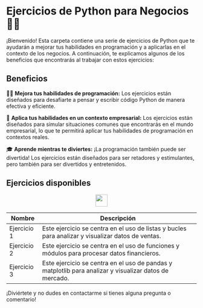 # Ejercicios de Python para Negocios 🐍💼

¡Bienvenido! Esta carpeta contiene una serie de ejercicios de Python que te ayudarán a mejorar tus habilidades en programación y a aplicarlas en el contexto de los negocios. A continuación, te explicamos algunos de los beneficios que encontrarás al trabajar con estos ejercicios:

## Beneficios

👨‍💻 **Mejora tus habilidades de programación:** Los ejercicios están diseñados para desafiarte a pensar y escribir código Python de manera efectiva y eficiente.

💼 **Aplica tus habilidades en un contexto empresarial:** Los ejercicios están diseñados para simular situaciones comunes que encontrarás en el mundo empresarial, lo que te permitirá aplicar tus habilidades de programación en contextos reales.

🎓 **Aprende mientras te diviertes:** ¡La programación también puede ser divertida! Los ejercicios están diseñados para ser retadores y estimulantes, pero también para ser divertidos y entretenidos.

## Ejercicios disponibles 
<p align="center">
  <img height="32" src="https://img.shields.io/badge/Python-%2314354C.svg?&style=for-the-badge&logo=python&logoColor=white"/>
</p>

| Nombre | Descripción |
| --- | --- |
| Ejercicio 1 | Este ejercicio se centra en el uso de listas y bucles para analizar y visualizar datos de ventas. |
| Ejercicio 2 | Este ejercicio se centra en el uso de funciones y módulos para procesar datos financieros. |
| Ejercicio 3 | Este ejercicio se centra en el uso de pandas y matplotlib para analizar y visualizar datos de mercado. |

¡Diviértete y no dudes en contactarme si tienes alguna pregunta o comentario!
